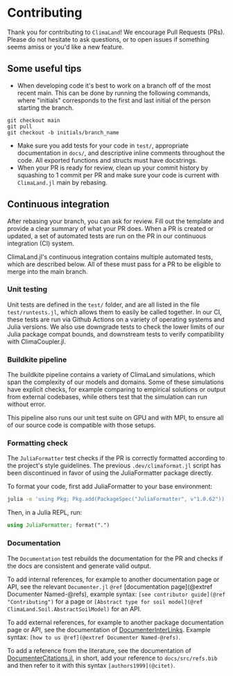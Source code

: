 # Contributing

Thank you for contributing to `ClimaLand`! We encourage Pull Requests (PRs).
Please do not hesitate to ask questions, or to open issues if something seems amiss
or you'd like a new feature.

## Some useful tips
- When developing code it's best to work on a branch off of the most recent main.
This can be done by running the following commands, where "initials" corresponds to the first and last initial of the person starting the branch.
```
git checkout main
git pull
git checkout -b initials/branch_name
```

- Make sure you add tests for your code in `test/`, appropriate documentation in `docs/`,
  and descriptive inline comments throughout the code.
  All exported functions and structs must have docstrings.
- When your PR is ready for review, clean up your commit history by squashing to 1 commit per PR
  and make sure your code is current with `ClimaLand.jl` main by rebasing.

## Continuous integration

After rebasing your branch, you can ask for review. Fill out the template and
provide a clear summary of what your PR does. When a PR is created or
updated, a set of automated tests are run on the PR in our continuous
integration (CI) system.

ClimaLand.jl's continuous integration contains multiple automated tests,
which are described below. All of these must pass for a PR to be eligible
to merge into the main branch.

### Unit testing

Unit tests are defined in the `test/` folder, and are all listed in the file
`test/runtests.jl`, which allows them to easily be called together.
In our CI, these tests are run via Github Actions on a variety of operating
systems and Julia versions. We also use downgrade tests to check the lower limits
of our Julia package compat bounds, and downstream tests to verify compatibility
with ClimaCoupler.jl.

### Buildkite pipeline

The buildkite pipeline contains a variety of ClimaLand simulations,
which span the complexity of our models and domains.
Some of these simulations have explicit checks, for example comparing
to empirical solutions or output from external codebases, while others
test that the simulation can run without error.

This pipeline also runs our unit test suite on GPU and with MPI,
to ensure all of our source code is compatible with those setups.

### Formatting check

The `JuliaFormatter` test checks if the PR is correctly formatted according to
the project's style guidelines. The previous `.dev/climaformat.jl` script has
been discontinued in favor of using the JuliaFormatter package directly.

To format your code, first add JuliaFormatter to your base environment:

```sh
julia -e 'using Pkg; Pkg.add(PackageSpec("JuliaFormatter", v"1.0.62"))'
```

Then, in a Julia REPL, run:

```julia
using JuliaFormatter; format(".")
```


### Documentation

The `Documentation` test rebuilds the documentation for the PR and checks if the docs
are consistent and generate valid output.

To add internal references, for example to another documentation page or API, see the relevant
`Documenter.jl` `@ref` [documentation page](@extref Documenter Named-@refs), example syntax:
`[see contributor guide](@ref "Contributing")` for a page or
`[Abstract type for soil model](@ref ClimaLand.Soil.AbstractSoilModel)` for an API.

To add external references, for example to another package documentation page or API, see
the documentation of [DocumenterInterLinks](https://juliadocs.org/DocumenterInterLinks.jl/stable/).
Example syntax: `[how to us @ref](@extref Documenter Named-@refs)`.

To add a reference from the literature, see the documentation of
[DocumenterCitations.jl](https://juliadocs.org/DocumenterCitations.jl/stable/), in short, add your reference
to `docs/src/refs.bib` and then refer to it with this syntax `[authors1999](@citet)`.
